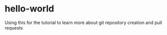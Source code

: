 # hello-world
Using this for the tutorial to learn more about git repository creation and pull requests
